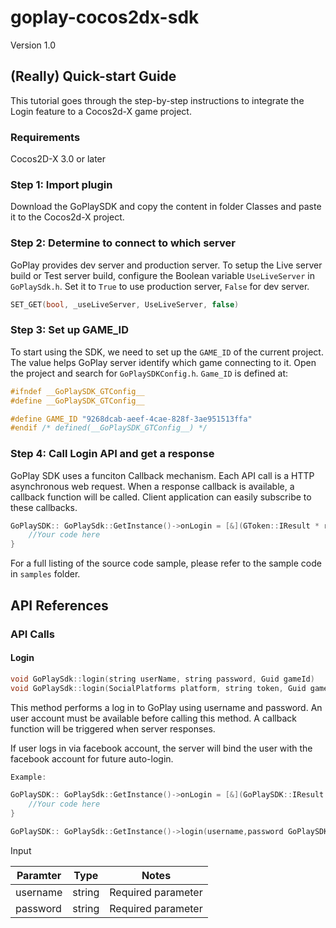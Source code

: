 # goplay-cocos2dx-sdk
Version 1.0

## (Really) Quick-start Guide
This tutorial goes through the step-by-step instructions to integrate the Login feature to a Cocos2d-X game project.

### Requirements
Cocos2D-X 3.0 or later
### Step 1: Import plugin
Download the GoPlaySDK and copy the content in folder Classes and paste it to the Cocos2d-X project. 
### Step 2: Determine to connect to which server
GoPlay provides dev server and production server. To setup the Live server build or Test server build, configure the Boolean variable `UseLiveServer` in `GoPlaySdk.h`. Set it to `True` to use production server, `False` for dev server.
```c++
SET_GET(bool, _useLiveServer, UseLiveServer, false)
```
### Step 3: Set up GAME_ID
To start using the SDK, we need to set up the `GAME_ID` of the current project. The value helps GoPlay server identify which game connecting to it.
Open the project and search for `GoPlaySDKConfig.h`. `Game_ID` is defined at:
```c++
#ifndef __GoPlaySDK_GTConfig__
#define __GoPlaySDK_GTConfig__

#define GAME_ID "9268dcab-aeef-4cae-828f-3ae951513ffa"
#endif /* defined(__GoPlaySDK_GTConfig__) */
```
### Step 4: Call Login API and get a response
GoPlay SDK uses a funciton Callback mechanism. Each API call is a HTTP asynchronous web request. When a response callback is available, a callback function will be called. Client application can easily subscribe to these callbacks.
```c++
GoPlaySDK:: GoPlaySdk::GetInstance()->onLogin = [&](GToken::IResult * r) {
	//Your code here
} 
```
For a full listing of the source code sample, please refer to the sample code in `samples` folder.

## API References
### API Calls
#### Login
```c++
void GoPlaySdk::login(string userName, string password, Guid gameId)
void GoPlaySdk::login(SocialPlatforms platform, string token, Guid gameId);
```
This method performs a log in to GoPlay using username and password. An user account must be available before calling this method.
A callback function will be triggered when server responses.

If user logs in via facebook account, the server will bind the user with the facebook account for future auto-login.
```c++
Example:

GoPlaySDK:: GoPlaySdk::GetInstance()->onLogin = [&](GoPlaySDK::IResult * r) {
	//Your code here
}

GoPlaySDK:: GoPlaySdk::GetInstance()->login(username,password GoPlaySDK::Guid(Id)); 
```
Input

| Paramter      | Type          | Notes              |
| ------------- |---------------| -------------------|
| username      | string        | Required parameter |
| password      | string        | Required parameter |
